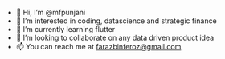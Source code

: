 - 👋 Hi, I’m @mfpunjani
- 👀 I’m interested in coding, datascience and strategic finance
- 🌱 I’m currently learning flutter
- 💞️ I’m looking to collaborate on any data driven product idea
- 📫 You can reach me at farazbinferoz@gmail.com

<!---
mfpunjani/mfpunjani is a ✨ special ✨ repository because its `README.md` (this file) appears on your GitHub profile.
You can click the Preview link to take a look at your changes.
--->
